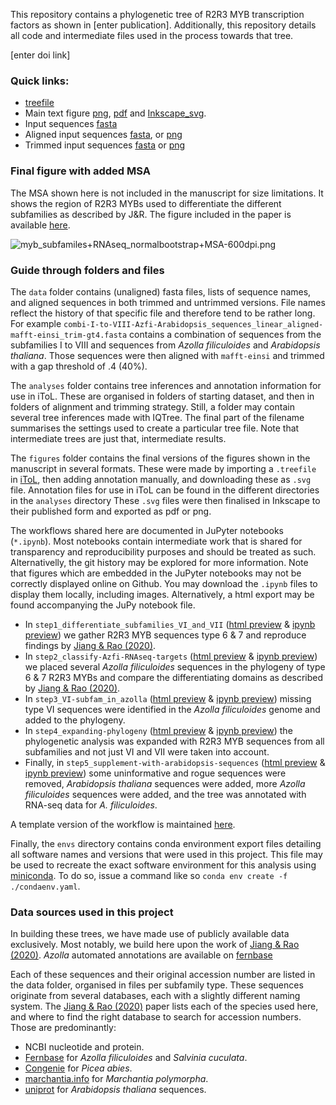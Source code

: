 This repository contains a phylogenetic tree of R2R3 MYB transcription factors as shown in \[enter publication\].
Additionally, this repository details all code and intermediate files used in the process towards that tree.

\[enter doi link\]

### Quick links:
 * [treefile](analyses/combi-I-to-VIII-Azfi-Arabidopsis_sequences_linear_trees/aligned-mafft-einsi_trim-gt4/combi-I-to-VIII-Azfi-Arabidopsis_sequences_linear_aligned-mafft-einsi_trim-gt4_iqtree-b1000.treefile)
 * Main text figure 
 [png](figures/myb_subfamiles+RNAseq_normalbootstrap-600dpi.png), 
 [pdf](figures/myb_subfamiles+RNAseq_normalbootstrap.pdf) and 
 [Inkscape_svg](figures/myb_subfamiles+RNAseq_normalbootstrap.svg). 
 * Input sequences [fasta ](data/combi-I-to-VIII-Azfi-Arabidopsis_sequences_linear.fasta) 
 * Aligned input sequences [fasta](data/alignments_raw/combi-I-to-VIII-Azfi-Arabidopsis_sequences_linear_aligned-mafft-einsi.fasta),
or [png](data/alignments_raw/combi-I-to-VIII-Azfi-Arabidopsis_sequences_linear_aligned-mafft-einsi.png)
 * Trimmed input sequences [fasta](data/alignments_trimmed/combi-I-to-VIII-Azfi-Arabidopsis_sequences_linear_aligned-mafft-einsi_trim-gt4.fasta)
or [png](data/alignments_trimmed/combi-I-to-VIII-Azfi-Arabidopsis_sequences_linear_aligned-mafft-einsi_trim-gt4.png)

### Final figure with added MSA
The MSA shown here is not included in the manuscript for size limitations. 
It shows the region of R2R3 MYBs used to differentiate the different subfamilies as described by J&R.
The figure included in the paper is available [here](figures/myb_subfamiles+RNAseq_normalbootstrap-600dpi.png).

![myb_subfamiles+RNAseq_normalbootstrap+MSA-600dpi.png](figures/myb_subfamiles+RNAseq_normalbootstrap+MSA-600dpi.png)

### Guide through folders and files
The `data` folder contains (unaligned) fasta files, lists of sequence names, and aligned sequences in both trimmed and untrimmed versions. 
File names reflect the history of that specific file and therefore tend to be rather long.
For example `combi-I-to-VIII-Azfi-Arabidopsis_sequences_linear_aligned-mafft-einsi_trim-gt4.fasta` contains a combination of sequences from the subfamilies I to VIII and sequences from _Azolla filiculoides_ and _Arabidopsis thaliana_. 
Those sequences were then aligned with `mafft-einsi` and trimmed with a gap threshold of .4 (40%).

The `analyses` folder contains tree inferences and annotation information for use in iToL.
These are organised in folders of starting dataset, and then in folders of alignment and trimming strategy.
Still, a folder may contain several tree inferences made with IQTree. 
The final part of the filename summarises the settings used to create a particular tree file. 
Note that intermediate trees are just that, intermediate results. 

The `figures` folder contains the final versions of the figures shown in the manuscript in several formats. 
These were made by importing a `.treefile` in [iToL](https://itol.embl.de/), then adding annotation manually, and downloading these as `.svg` file.
Annotation files for use in iToL can be found in the different directories in the `analyses` directory
These `.svg` files were then finalised in Inkscape to their published form and exported as pdf or png. 

The workflows shared here are documented in JuPyter notebooks (`*.ipynb`).
Most notebooks contain intermediate work that is shared for transparency and reproducibility purposes and should be treated as such. 
Alternativelly, the git history may be explored for more information.
Note that figures which are embedded in the JuPyter notebooks may not be correctly displayed online on Github. 
You may download the `.ipynb` files to display them locally, including images. 
Alternatively, a html export may be found accompanying the JuPy notebook file.

 * In `step1_differentiate_subfamilies_VI_and_VII` 
 ([html preview](https://htmlpreview.github.io/?https://raw.githubusercontent.com/lauralwd/azolla_MYBs/main/step1_differentiate_subfamilies_VI_and_VII.html) & 
 [ipynb preview](https://github.com/lauralwd/azolla_MYBs/blob/main/step1_differentiate_subfamilies_VI_and_VII.ipynb))
 we gather R2R3 MYB sequences type 6 & 7 and reproduce findings by [Jiang & Rao (2020)](https://doi.org/10.1104/pp.19.01082).
 * In `step2_classify-Azfi-RNAseq-targets` 
 ([html preview](https://htmlpreview.github.io/?https://raw.githubusercontent.com/lauralwd/azolla_MYBs/main/step2_classify-Azfi-RNAseq-targets.html) & 
 [ipynb preview](https://github.com/lauralwd/azolla_MYBs/blob/main/step2_classify-Azfi-RNAseq-targets.ipynb))
 we placed several _Azolla filiculoides_ sequences in the phylogeny of type 6 & 7 R2R3 MYBs and compare the differentiating domains as described by [Jiang & Rao (2020)](https://doi.org/10.1104/pp.19.01082).
 * In `step3_VI-subfam_in_azolla` 
 ([html preview](https://htmlpreview.github.io/?https://raw.githubusercontent.com/lauralwd/azolla_MYBs/main/step3_VI-subfam_in_azolla.html) & 
 [ipynb preview](https://github.com/lauralwd/azolla_MYBs/blob/main/step3_VI-subfam_in_azolla.ipynb))
 missing type VI sequences were identified in the _Azolla filiculoides_ genome and added to the phylogeny.
 * In `step4_expanding-phylogeny`
 ([html preview](https://htmlpreview.github.io/?https://raw.githubusercontent.com/lauralwd/azolla_MYBs/main/step4_expanding-phylogeny.html) & 
 [ipynb preview](https://github.com/lauralwd/azolla_MYBs/blob/main/step4_expanding-phylogeny.ipynb))
 the phylogenetic analysis was expanded with R2R3 MYB sequences from all subfamilies and not just VI and VII were taken into account.
 * Finally, in `step5_supplement-with-arabidopsis-sequences` 
 ([html preview](https://htmlpreview.github.io/?https://raw.githubusercontent.com/lauralwd/azolla_MYBs/main/step5_supplement-with-arabidopsis-sequences.html) & 
 [ipynb preview](https://github.com/lauralwd/azolla_MYBs/blob/main/step5_supplement-with-arabidopsis-sequences.ipynb))
 some uninformative and rogue sequences were removed, _Arabidopsis thaliana_ sequences were added, more _Azolla filiculoides_ sequences were added, and the tree was annotated with RNA-seq data for _A. filiculoides_.
 
A template version of the workflow is maintained [here](https://github.com/lauralwd/lauras_phylogeny_wf).

Finally, the `envs` directory contains conda environment export files detailing all software names and versions that were used in this project.
This file may be used to recreate the exact software environment for this analysis using [miniconda](https://docs.conda.io/en/latest/miniconda.html).
To do so, issue a command like so `conda env create -f ./condaenv.yaml`. 

### Data sources used in this project
In building these trees, we have made use of publicly available data exclusively. 
Most notably, we build here upon the work of [Jiang & Rao (2020)](https://doi.org/10.1104/pp.19.01082).
_Azolla_ automated annotations are available on [fernbase](ftp://ftp.fernbase.org/Azolla_filiculoides/Azolla_asm_v1.1/)

Each of these sequences and their original accession number are listed in the data folder, organised in files per subfamily type.
These sequences originate from several databases, each with a slightly different naming system.
The [Jiang & Rao (2020)](https://doi.org/10.1104/pp.19.01082) paper lists each of the species used here, and where to find the right database to search for accession numbers. 
Those are predominantly:
 * NCBI nucleotide and protein.
 * [Fernbase](https://www.fernbase.org/) for _Azolla filiculoides_ and _Salvinia cuculata_.
 * [Congenie](http://www.congenie.org/) for _Picea abies_.
 * [marchantia.info](https://marchantia.info/search) for _Marchantia polymorpha_.
 * [uniprot](http://www.uniprot.org) for _Arabidopsis thaliana_ sequences.

